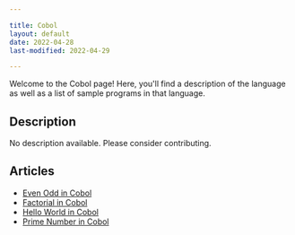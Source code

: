 ```yaml
---

title: Cobol
layout: default
date: 2022-04-28
last-modified: 2022-04-29

---
```


Welcome to the Cobol page! Here, you'll find a description of the language as well as a list of sample programs in that language.

## Description

No description available. Please consider contributing.

## Articles

- [Even Odd in Cobol](https://sampleprograms.io/projects/even-odd/cobol)
- [Factorial in Cobol](https://sampleprograms.io/projects/factorial/cobol)
- [Hello World in Cobol](https://sampleprograms.io/projects/hello-world/cobol)
- [Prime Number in Cobol](https://sampleprograms.io/projects/prime-number/cobol)